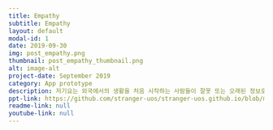 ```yaml
---
title: Empathy
subtitle: Empathy
layout: default
modal-id: 1
date: 2019-09-30
img: post_empathy.png
thumbnail: post_empathy_thumbnail.png
alt: image-alt
project-date: September 2019
category: App prototype
description: 저기요는 외국에서의 생활을 처음 시작하는 사람들이 잘못 또는 오래된 정보로 인해 겪는 문제를 해결보자는 아이디어를 가지고 실제로 인터뷰를 통해 Needs가 있는 것을 발견할 수 있었고, 이 결과를 바탕으로 공감지도(Emapthy Map)을 제작하였습니다.
ppt-link: https://github.com/stranger-uos/stranger-uos.github.io/blob/master/_data/ppt/assignment2.pdf
readme-link: null
youtube-link: null
---
```

